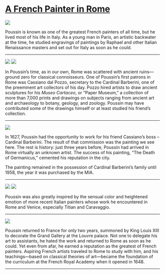 # [A French Painter in Rome](http://artsmia.github.io/griot/#/stories/1132)

![](http://cdn.dx.artsmia.org/thumbs/tn_null.jpg)

Poussin is known as one of the greatest French painters of all time, but he lived most of his life in Italy. As a young man in Paris, an artistic backwater at the time, he studied engravings of paintings by Raphael and other Italian Renaissance masters and set out for Italy as soon as he could.

---

![](http://cdn.dx.artsmia.org/thumbs/tn_null.jpg)
![](http://cdn.dx.artsmia.org/thumbs/tn_null.jpg)

In Poussin’s time, as in our own, Rome was scattered with ancient ruins— ground zero for classical connoisseurs. One of Poussin’s first patrons in Rome was Cassiano dal Pozzo, secretary to the Cardinal Barberini, one of the preeminent art collectors of his day. Pozzo hired artists to draw ancient sculptures for his *Museo Cartaceo*, or “Paper Museum,” a collection of more than 7,000 prints and drawings on subjects ranging from ancient art and archaeology to botany, geology, and zoology. Poussin may have contributed some of the drawings himself or at least studied his friend’s collection.

---

![](http://cdn.dx.artsmia.org/thumbs/tn_null.jpg)

In 1627, Poussin had the opportunity to work for his friend Cassiano’s boss – Cardinal Barberini. The result of that commission was the painting we see here. The rest is history: just three years before, Poussin had arrived in Rome virtually an unknown artist. The success of his painting, “The Death of Germanicus,” cemented his reputation in the city.

The painting remained in the possession of Cardinal Barberini’s family until 1958, the year it was purchased by the MIA.

---

![](http://cdn.dx.artsmia.org/thumbs/tn_null.jpg)
![](http://cdn.dx.artsmia.org/thumbs/tn_null.jpg)

Poussin was also greatly inspired by the sensual color and heightened emotion of more recent Italian painters whose work he encountered in Rome and Venice, especially Titian and Caravaggio.

---

![](http://cdn.dx.artsmia.org/thumbs/tn_null.jpg)

Poussin returned to France for only two years, summoned by King Louis XIII to decorate the Grand Gallery at the Louvre palace. Not one to delegate his art to assistants, he hated the work and returned to Rome as soon as he could. Yet even from afar, he earned a reputation as the greatest of French painters. Aspiring French artists traveled to Rome to study with him, and his teachings—based on classical theories of art—became the foundation of the curriculum at the French Royal Academy when it opened in 1648.

---
